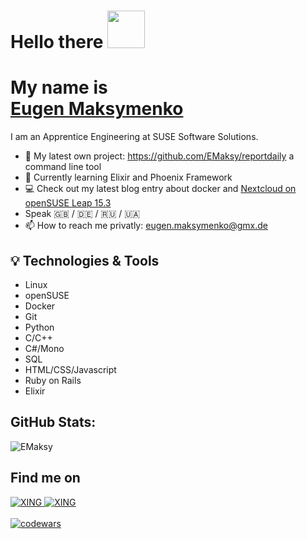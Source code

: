 # Hello there  <img src="https://raw.githubusercontent.com/MartinHeinz/MartinHeinz/master/wave.gif" width="60px"></h2>
# My name is <div class="badge-base LI-profile-badge" data-locale="en_US" data-size="medium" data-theme="light" data-type="VERTICAL" data-vanity="eugen-maksymenko-3b3027217" data-version="v1"><a class="badge-base__link LI-simple-link" href="https://www.notion.so/emaksy/Hey-there-I-m-Eugen-Maksymenko-545654b643ed4390b927bb5ee10a9207">Eugen Maksymenko</a></div> 
I am an Apprentice Engineering at SUSE Software Solutions.


- 🔭 My latest own project: https://github.com/EMaksy/reportdaily a command line tool
- 🌱 Currently learning Elixir and Phoenix Framework
- :computer: Check out my latest blog entry about docker and [Nextcloud on openSUSE Leap 15.3]( https://www.notion.so/emaksy/Installing-and-setting-up-your-personal-cloud-with-openSUSE-Docker-and-Nextcloud-6c5cdcc1c5204d119f3fc4dc65915a01)
- Speak :gb: / :de: / :ru: / 🇺🇦
- 📫 How to reach me privatly: eugen.maksymenko@gmx.de

## 💡 Technologies & Tools

* Linux 
* openSUSE
* Docker
* Git 
* Python 
* C/C++
* C#/Mono
* SQL
* HTML/CSS/Javascript
* Ruby on Rails
* Elixir

## GitHub Stats:

![EMaksy](https://github-readme-stats.vercel.app/api?username=EMaksy&show_icons=true)

## Find me on
<div>

<a href="https://www.linkedin.com/in/eugen-maksymenko/">
<img alt="XING" src="https://img.shields.io/badge/LinkedIn-0A66C2.svg?style=for-the-badge&logo=LinkedIn&logoColor=white"/>
 </a>
<a href="https://www.xing.com/profile/Eugen_Maksymenko/cv">
<img alt="XING" src="https://img.shields.io/badge/Xing-006567.svg?style=for-the-badge&logo=Xing&logoColor=white"/>
 </a>
 <br>
 <br>

 <a href="https://www.codewars.com/users/EMaksy">
<img alt="codewars" src="https://www.codewars.com/users/EMaksy/badges/large">
 </div>
